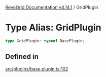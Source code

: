 [RevoGrid Documentation v4.14.1](README.md) / GridPlugin

# Type Alias: GridPlugin

```ts
type GridPlugin: typeof BasePlugin;
```

## Defined in

[src/plugins/base.plugin.ts:102](https://github.com/revolist/revogrid/blob/925db466c3d20933669e374666cd0ddbe00cac19/src/plugins/base.plugin.ts#L102)
